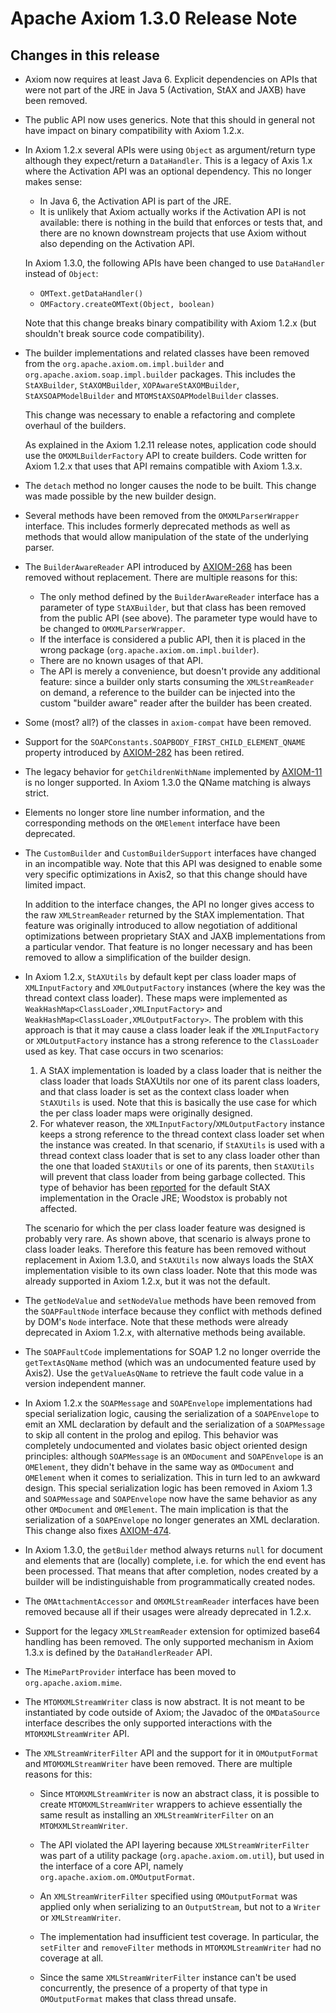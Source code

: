 Apache Axiom 1.3.0 Release Note
===============================

Changes in this release
-----------------------

*   Axiom now requires at least Java 6. Explicit dependencies on APIs that were
    not part of the JRE in Java 5 (Activation, StAX and JAXB) have been removed.

*   The public API now uses generics. Note that this should in general not have
    impact on binary compatibility with Axiom 1.2.x.

*   In Axiom 1.2.x several APIs were using `Object` as argument/return type
    although they expect/return a `DataHandler`. This is a legacy of Axis 1.x
    where the Activation API was an optional dependency. This no longer makes
    sense:

    *   In Java 6, the Activation API is part of the JRE.
    *   It is unlikely that Axiom actually works if the Activation API is not
        available: there is nothing in the build that enforces or tests that,
        and there are no known downstream projects that use Axiom without also
        depending on the Activation API.

    In Axiom 1.3.0, the following APIs have been changed to use `DataHandler`
    instead of `Object`:

    *   `OMText.getDataHandler()`
    *   `OMFactory.createOMText(Object, boolean)`

    Note that this change breaks binary compatibility with Axiom 1.2.x (but
    shouldn't break source code compatibility).

*   The builder implementations and related classes have been removed from the
    `org.apache.axiom.om.impl.builder` and `org.apache.axiom.soap.impl.builder`
    packages. This includes the `StAXBuilder`, `StAXOMBuilder`,
    `XOPAwareStAXOMBuilder`, `StAXSOAPModelBuilder` and `MTOMStAXSOAPModelBuilder`
    classes.

    This change was necessary to enable a refactoring and complete overhaul of
    the builders.

    As explained in the Axiom 1.2.11 release notes, application code
    should use the `OMXMLBuilderFactory` API to create builders. Code written for
    Axiom 1.2.x that uses that API remains compatible with Axiom 1.3.x.

*   The `detach` method no longer causes the node to be built. This change was
    made possible by the new builder design.

*   Several methods have been removed from the `OMXMLParserWrapper` interface.
    This includes formerly deprecated methods as well as methods that would
    allow manipulation of the state of the underlying parser.

*   The `BuilderAwareReader` API introduced by [AXIOM-268][] has been removed
    without replacement. There are multiple reasons for this:

    *   The only method defined by the `BuilderAwareReader` interface has a
        parameter of type `StAXBuilder`, but that class has been removed from
        the public API (see above). The parameter type would have to be changed
        to `OMXMLParserWrapper`.
    *   If the interface is considered a public API, then it is placed in the
        wrong package (`org.apache.axiom.om.impl.builder`).
    *   There are no known usages of that API.
    *   The API is merely a convenience, but doesn't provide any additional
        feature: since a builder only starts consuming the `XMLStreamReader` on
        demand, a reference to the builder can be injected into the custom
        "builder aware" reader after the builder has been created.

[AXIOM-268]: https://issues.apache.org/jira/browse/AXIOM-268

*   Some (most? all?) of the classes in `axiom-compat` have been removed.

*   Support for the `SOAPConstants.SOAPBODY_FIRST_CHILD_ELEMENT_QNAME` property
    introduced by [AXIOM-282][] has been retired.

[AXIOM-282]: https://issues.apache.org/jira/browse/AXIOM-282

*   The legacy behavior for `getChildrenWithName` implemented by [AXIOM-11][]
    is no longer supported. In Axiom 1.3.0 the QName matching is always strict.

[AXIOM-11]: https://issues.apache.org/jira/browse/AXIOM-11

*   Elements no longer store line number information, and the corresponding
    methods on the `OMElement` interface have been deprecated.

*   The `CustomBuilder` and `CustomBuilderSupport` interfaces have changed in
    an incompatible way. Note that this API was designed to enable some very
    specific optimizations in Axis2, so that this change should have limited
    impact.
    
    In addition to the interface changes, the API no longer gives access to the
    raw `XMLStreamReader` returned by the StAX implementation. That feature was
    originally introduced to allow negotiation of additional optimizations
    between proprietary StAX and JAXB implementations from a particular vendor.
    That feature is no longer necessary and has been removed to allow a
    simplification of the builder design.

*   In Axiom 1.2.x, `StAXUtils` by default kept per class loader maps of
    `XMLInputFactory` and `XMLOutputFactory` instances (where the key was the
    thread context class loader). These maps were implemented as
    `WeakHashMap<ClassLoader,XMLInputFactory>` and `WeakHashMap<ClassLoader,XMLOutputFactory>`.
    The problem with this approach is that it may cause a class loader leak if
    the `XMLInputFactory` or `XMLOutputFactory` instance has a strong reference
    to the `ClassLoader` used as key. That case occurs in two scenarios:

    1.  A StAX implementation is loaded by a class loader that is neither the
        class loader that loads StAXUtils nor one of its parent class loaders,
        and that class loader is set as the context class loader when
        `StAXUtils` is used. Note that this is basically the use case for which
        the per class loader maps were originally designed.
    2.  For whatever reason, the `XMLInputFactory`/`XMLOutputFactory` instance
        keeps a strong reference to the thread context class loader set when
        the instance was created. In that scenario, if `StAXUtils` is used with
        a thread context class loader that is set to any class loader other than
        the one that loaded `StAXUtils` or one of its parents, then `StAXUtils`
        will prevent that class loader from being garbage collected. This type
        of behavior has been [reported](http://markmail.org/message/2kfstgjckrgiimmt)
        for the default StAX implementation in the Oracle JRE; Woodstox is
        probably not affected.

    The scenario for which the per class loader feature was designed is probably
    very rare. As shown above, that scenario is always prone to class loader
    leaks. Therefore this feature has been removed without replacement in Axiom
    1.3.0, and `StAXUtils` now always loads the StAX implementation visible to
    its own class loader. Note that this mode was already supported in Axiom
    1.2.x, but it was not the default.

*   The `getNodeValue` and `setNodeValue` methods have been removed from the
    `SOAPFaultNode` interface because they conflict with methods defined by
    DOM's `Node` interface. Note that these methods were already deprecated in
    Axiom 1.2.x, with alternative methods being available.

*   The `SOAPFaultCode` implementations for SOAP 1.2 no longer override the
    `getTextAsQName` method (which was an undocumented feature used by Axis2).
    Use the `getValueAsQName` to retrieve the fault code value in a version
    independent manner.

*   In Axiom 1.2.x the `SOAPMessage` and `SOAPEnvelope` implementations had
    special serialization logic, causing the serialization of a `SOAPEnvelope`
    to emit an XML declaration by default and the serialization of a
    `SOAPMessage` to skip all content in the prolog and epilog. This behavior
    was completely undocumented and violates basic object oriented design
    principles: although `SOAPMessage` is an `OMDocument` and `SOAPEnvelope` is
    an `OMElement`, they didn't behave in the same way as `OMDocument` and
    `OMElement` when it comes to serialization. This in turn led to an awkward
    design. This special serialization logic has been removed in Axiom 1.3 and
    `SOAPMessage` and `SOAPEnvelope` now have the same behavior as any other
    `OMDocument` and `OMElement`. The main implication is that the serialization
    of a `SOAPEnvelope` no longer generates an XML declaration. This change also
    fixes [AXIOM-474][].

*   In Axiom 1.3.0, the `getBuilder` method always returns `null` for document
    and elements that are (locally) complete, i.e. for which the end event has
    been processed. That means that after completion, nodes created by a builder
    will be indistinguishable from programmatically created nodes.

*   The `OMAttachmentAccessor` and `OMXMLStreamReader` interfaces have been
    removed because all if their usages were already deprecated in 1.2.x.

*   Support for the legacy `XMLStreamReader` extension for optimized base64
    handling has been removed. The only supported mechanism in Axiom 1.3.x is
    defined by the `DataHandlerReader` API.

*   The `MimePartProvider` interface has been moved to `org.apache.axiom.mime`.

*   The `MTOMXMLStreamWriter` class is now abstract. It is not meant to be
    instantiated by code outside of Axiom; the Javadoc of the `OMDataSource`
    interface describes the only supported interactions with the
    `MTOMXMLStreamWriter` API.

*   The `XMLStreamWriterFilter` API and the support for it in `OMOutputFormat`
    and `MTOMXMLStreamWriter` have been removed. There are multiple reasons for
    this:

    *   Since `MTOMXMLStreamWriter` is now an abstract class, it is possible to
        create `MTOMXMLStreamWriter` wrappers to achieve essentially the same
        result as installing an `XMLStreamWriterFilter` on an
        `MTOMXMLStreamWriter`.

    *   The API violated the API layering because `XMLStreamWriterFilter` was
        part of a utility package (`org.apache.axiom.om.util`), but used in the
        interface of a core API, namely `org.apache.axiom.om.OMOutputFormat`.

    *   An `XMLStreamWriterFilter` specified using `OMOutputFormat` was applied
        only when serializing to an `OutputStream`, but not to a `Writer` or
        `XMLStreamWriter`.

    *   The implementation had insufficient test coverage. In particular, the
        `setFilter` and `removeFilter` methods in `MTOMXMLStreamWriter` had
        no coverage at all.

    *   Since the same `XMLStreamWriterFilter` instance can't be used
        concurrently, the presence of a property of that type in
        `OMOutputFormat` makes that class thread unsafe.

[AXIOM-474]: https://issues.apache.org/jira/browse/AXIOM-474
